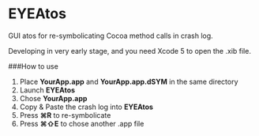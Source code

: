 EYEAtos
=======

GUI atos for re-symbolicating Cocoa method calls in crash log.

Developing in very early stage, and you need Xcode 5 to open the .xib file.

###How to use

1. Place __YourApp.app__ and __YourApp.app.dSYM__ in the same directory
2. Launch __EYEAtos__
3. Chose __YourApp.app__
4. Copy & Paste the crash log into __EYEAtos__
5. Press __⌘R__ to re-symbolicate
0. Press __⌘⇧E__ to chose another .app file